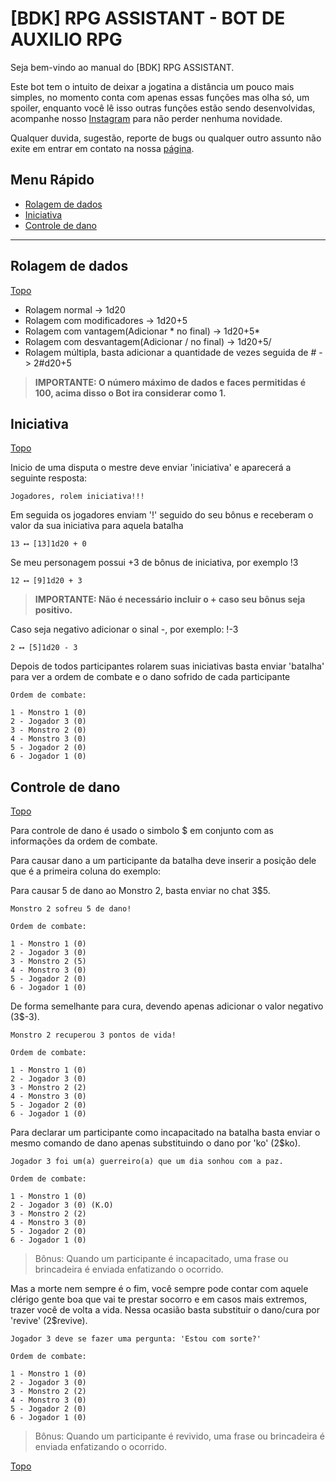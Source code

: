 # [BDK] RPG ASSISTANT - BOT DE AUXILIO RPG

Seja bem-vindo ao manual do [BDK] RPG ASSISTANT.

Este bot tem o intuito de deixar a jogatina a distância um pouco mais simples, no momento conta com apenas essas funções mas olha só, um spoiler, enquanto você lê isso outras funções estão sendo desenvolvidas, acompanhe nosso [Instagram](https://www.instagram.com/bdk_rpg/) para não perder nenhuma novidade.

Qualquer duvida, sugestão, reporte de bugs ou qualquer outro assunto não exite em entrar em contato na nossa [página](https://www.instagram.com/bdk_rpg/).

## Menu Rápido

  - [Rolagem de dados](#rolagem-de-dados)
  - [Iniciativa](#iniciativa)
  - [Controle de dano](#controle-de-dano)

---

## Rolagem de dados
[Topo](#bdk-rpg-assistant---bot-de-auxilio-rpg)

* Rolagem normal -> 1d20
* Rolagem com modificadores -> 1d20+5
* Rolagem com vantagem(Adicionar * no final) -> 1d20+5*
* Rolagem com desvantagem(Adicionar / no final) -> 1d20+5/
* Rolagem múltipla, basta adicionar a quantidade de vezes seguida de # -> 2#d20+5

>**IMPORTANTE: O número máximo de dados e faces permitidas é 100, acima disso o Bot ira considerar como 1.**

## Iniciativa
[Topo](#bdk-rpg-assistant---bot-de-auxilio-rpg)

Inicio de uma disputa o mestre deve enviar 'iniciativa' e aparecerá a seguinte resposta:
```
Jogadores, rolem iniciativa!!!
```
Em seguida os jogadores enviam '!' seguido do seu bônus e receberam o valor da sua iniciativa para aquela batalha
```
13 ⟷ [13]1d20 + 0 
```
Se meu personagem possui +3 de bônus de iniciativa, por exemplo !3
```
12 ⟷ [9]1d20 + 3
```
>**IMPORTANTE: Não é necessário incluir o + caso seu bônus seja positivo.**

Caso seja negativo adicionar o sinal -, por exemplo: !-3
```
2 ⟷ [5]1d20 - 3
```
Depois de todos participantes rolarem suas iniciativas basta enviar 'batalha' para ver a ordem de combate e o dano sofrido de cada participante
```
Ordem de combate:

1 - Monstro 1 (0) 
2 - Jogador 3 (0) 
3 - Monstro 2 (0) 
4 - Monstro 3 (0) 
5 - Jogador 2 (0) 
6 - Jogador 1 (0)
```

## Controle de dano
[Topo](#bdk-rpg-assistant---bot-de-auxilio-rpg)

Para controle de dano é usado o simbolo $ em conjunto com as informações da ordem de combate.

Para causar dano a um participante da batalha deve inserir a posição dele que é a primeira coluna do exemplo:

Para causar 5 de dano ao Monstro 2, basta enviar no chat 3$5.

```
Monstro 2 sofreu 5 de dano!

Ordem de combate:

1 - Monstro 1 (0) 
2 - Jogador 3 (0) 
3 - Monstro 2 (5) 
4 - Monstro 3 (0) 
5 - Jogador 2 (0) 
6 - Jogador 1 (0)
```

De forma semelhante para cura, devendo apenas adicionar o valor negativo (3$-3).

```
Monstro 2 recuperou 3 pontos de vida!

Ordem de combate:

1 - Monstro 1 (0) 
2 - Jogador 3 (0) 
3 - Monstro 2 (2) 
4 - Monstro 3 (0) 
5 - Jogador 2 (0) 
6 - Jogador 1 (0)
```

Para declarar um participante como incapacitado na batalha basta enviar o mesmo comando de dano apenas substituindo o dano por 'ko' (2$ko).
```
Jogador 3 foi um(a) guerreiro(a) que um dia sonhou com a paz.

Ordem de combate:

1 - Monstro 1 (0) 
2 - Jogador 3 (0) (K.O)
3 - Monstro 2 (2) 
4 - Monstro 3 (0) 
5 - Jogador 2 (0) 
6 - Jogador 1 (0)
```

>Bônus: Quando um participante é incapacitado, uma frase ou brincadeira é enviada enfatizando o ocorrido.

Mas a morte nem sempre é o fim, você sempre pode contar com aquele clérigo gente boa que vai te prestar socorro e em casos mais extremos, trazer você de volta a vida. Nessa ocasião basta substituir o dano/cura por 'revive' (2$revive).

```
Jogador 3 deve se fazer uma pergunta: 'Estou com sorte?' 

Ordem de combate:

1 - Monstro 1 (0) 
2 - Jogador 3 (0) 
3 - Monstro 2 (2)
4 - Monstro 3 (0) 
5 - Jogador 2 (0) 
6 - Jogador 1 (0)
```

>Bônus: Quando um participante é revivido, uma frase ou brincadeira é enviada enfatizando o ocorrido.

[Topo](#bdk-rpg-assistant---bot-de-auxilio-rpg)
